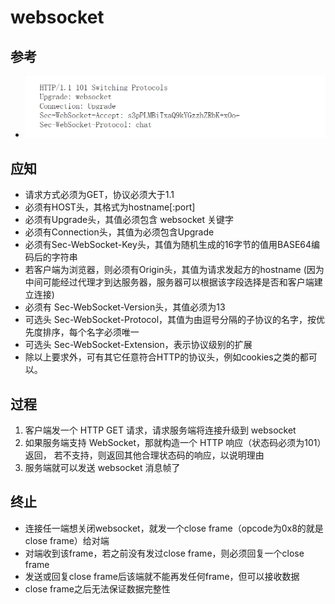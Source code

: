 # websocket

## 参考
- ![websocket](websocket.png)

## 应知
- 请求方式必须为GET，协议必须大于1.1
- 必须有HOST头，其格式为hostname[:port]
- 必须有Upgrade头，其值必须包含 websocket 关键字
- 必须有Connection头，其值为必须包含Upgrade
- 必须有Sec-WebSocket-Key头，其值为随机生成的16字节的值用BASE64编码后的字符串
- 若客户端为浏览器，则必须有Origin头，其值为请求发起方的hostname (因为中间可能经过代理才到达服务器，服务器可以根据该字段选择是否和客户端建立连接)
- 必须有 Sec-WebSocket-Version头，其值必须为13
- 可选头 Sec-WebSocket-Protocol，其值为由逗号分隔的子协议的名字，按优先度排序，每个名字必须唯一
- 可选头 Sec-WebSocket-Extension，表示协议级别的扩展
- 除以上要求外，可有其它任意符合HTTP的协议头，例如cookies之类的都可以。

## 过程
1. 客户端发一个 HTTP GET 请求，请求服务端将连接升级到 websocket
2. 如果服务端支持 WebSocket，那就构造一个 HTTP 响应（状态码必须为101）返回，
若不支持，则返回其他合理状态码的响应，以说明理由
3. 服务端就可以发送 websocket 消息帧了

## 终止
- 连接任一端想关闭websocket，就发一个close frame（opcode为0x8的就是close frame）给对端
- 对端收到该frame，若之前没有发过close frame，则必须回复一个close frame
- 发送或回复close frame后该端就不能再发任何frame，但可以接收数据
- close frame之后无法保证数据完整性





